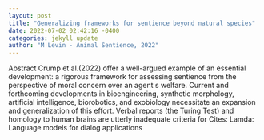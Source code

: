 ```yaml
--- 
layout: post 
title: "Generalizing frameworks for sentience beyond natural species" 
date: 2022-07-02 02:42:16 -0400 
categories: jekyll update 
author: "M Levin - Animal Sentience, 2022" 
--- 
```

Abstract Crump et al.(2022) offer a well-argued example of an essential development: a rigorous framework for assessing sentience from the perspective of moral concern over an agent s welfare. Current and forthcoming developments in bioengineering, synthetic morphology, artificial intelligence, biorobotics, and exobiology necessitate an expansion and generalization of this effort. Verbal reports (the Turing Test) and homology to human brains are utterly inadequate criteria for Cites: Lamda: Language models for dialog applications